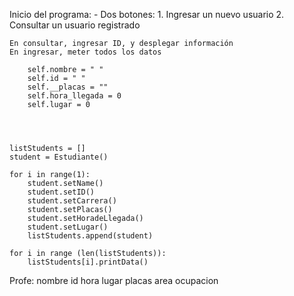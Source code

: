 Inicio del programa:
    - Dos botones:
        1. Ingresar un nuevo usuario
        2. Consultar un usuario registrado
    
    En consultar, ingresar ID, y desplegar información
    En ingresar, meter todos los datos 

        self.nombre = " "
        self.id = " "
        self.__placas = ""
        self.hora_llegada = 0
        self.lugar = 0



    
    listStudents = []
    student = Estudiante()

    for i in range(1):
        student.setName()
        student.setID()
        student.setCarrera()
        student.setPlacas()
        student.setHoradeLlegada()
        student.setLugar()
        listStudents.append(student)

    for i in range (len(listStudents)):
        listStudents[i].printData()



Profe:
    nombre
    id
    hora
    lugar
    placas
    area
    ocupacion